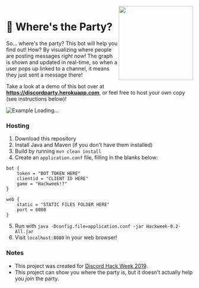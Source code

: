 <img align="right" src="https://cdn.discordapp.com/avatars/593976871545470976/4a6dc1c53b9c5b9d47917cd9624e4eb0.png?size=1024" height="200" width="200">

# 🎊 Where's the Party?

So... where's the party? This bot will help you find out! How? By visualizing where people are posting messages _right now!_ The graph is shown and updated in real-time, so when a user pops up linked to a channel, it means they just sent a message there!

Take a look at a demo of this bot over at **<https://discordparty.herokuapp.com>**, or feel free to host your own copy (see instructions below)!

![Example Loading...](https://i.imgur.com/DR1fpBS.png)

### Hosting
1. Download this repository
2. Install Java and Maven (if you don't have them installed)
3. Build by running `mvn clean install`
4. Create an `application.conf` file, filling in the blanks below:
```
bot {
    token = "BOT TOKEN HERE"
    clientid = "CLIENT ID HERE"
    game = "Hackweek!?"
}

web {
    static = "STATIC FILES FOLDER HERE"
    port = 8080
}
```
5. Run with `java -Dconfig.file=application.conf -jar Hackweek-0.2-All.jar`
6. Visit `localhost:8080` in your web browser!

### Notes
* This project was created for [Discord Hack Week 2019](https://blog.discordapp.com/discord-community-hack-week-build-and-create-alongside-us-6b2a7b7bba33).
* This project can show you where the party is, but it doesn't actually help you _join_ the party.